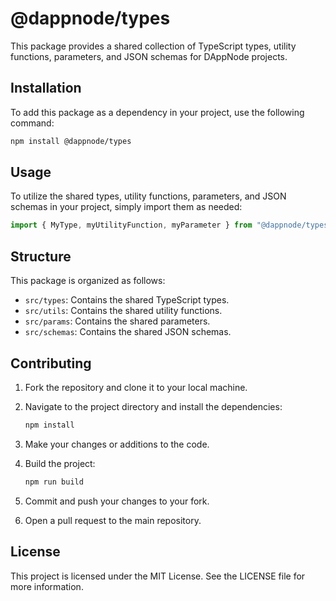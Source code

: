 # @dappnode/types

This package provides a shared collection of TypeScript types, utility functions, parameters, and JSON schemas for DAppNode projects.

## Installation

To add this package as a dependency in your project, use the following command:

```bash
npm install @dappnode/types

```

## Usage

To utilize the shared types, utility functions, parameters, and JSON schemas in your project, simply import them as needed:

```typescript
import { MyType, myUtilityFunction, myParameter } from "@dappnode/types";
```

## Structure

This package is organized as follows:

- `src/types`: Contains the shared TypeScript types.
- `src/utils`: Contains the shared utility functions.
- `src/params`: Contains the shared parameters.
- `src/schemas`: Contains the shared JSON schemas.

## Contributing

1. Fork the repository and clone it to your local machine.
2. Navigate to the project directory and install the dependencies:

   ```bash
   npm install

   ```

3. Make your changes or additions to the code.
4. Build the project:

   ```bash
   npm run build

   ```

5. Commit and push your changes to your fork.
6. Open a pull request to the main repository.

## License

This project is licensed under the MIT License. See the LICENSE file for more information.
